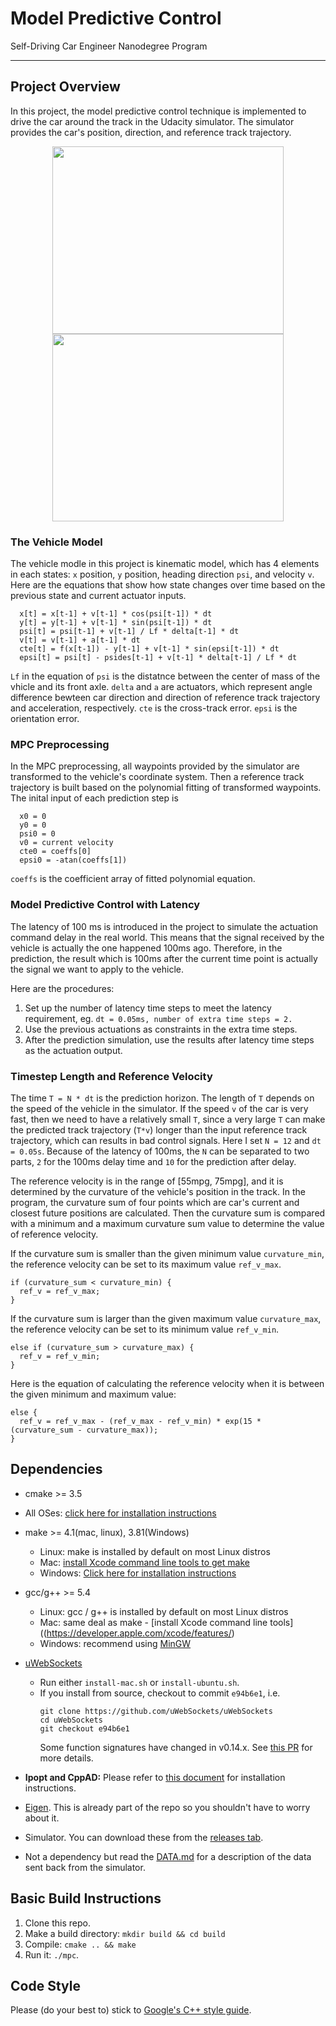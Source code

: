 # Model Predictive Control
Self-Driving Car Engineer Nanodegree Program

---


## Project Overview

In this project, the model predictive control technique is implemented to drive the car around the track in the Udacity simulator. The simulator provides the car's position, direction, and reference track trajectory.

<p align="center">
  <img width="370" height="300" src="./images/simulation1.gif">
  <img width="370" height="300" src="./images/simulation2.gif">
</p>



### The Vehicle Model

The vehicle modle in this project is kinematic model, which has 4 elements in each states: `x` position, `y` position, heading direction `psi`, and velocity `v`. Here are the equations that show how state changes over time based on the previous state and current actuator inputs. 

```
  x[t] = x[t-1] + v[t-1] * cos(psi[t-1]) * dt
  y[t] = y[t-1] + v[t-1] * sin(psi[t-1]) * dt
  psi[t] = psi[t-1] + v[t-1] / Lf * delta[t-1] * dt
  v[t] = v[t-1] + a[t-1] * dt
  cte[t] = f(x[t-1]) - y[t-1] + v[t-1] * sin(epsi[t-1]) * dt
  epsi[t] = psi[t] - psides[t-1] + v[t-1] * delta[t-1] / Lf * dt
```

`Lf` in the equation of `psi` is the distatnce between the center of mass of the vhicle and its front axle. `delta` and `a` are actuators, which represent angle difference bewteen car direction and direction of reference track trajectory and acceleration, respectively. 
`cte` is the cross-track error. `epsi` is the orientation error.


### MPC Preprocessing

In the MPC preprocessing, all waypoints provided by the simulator are transformed to the vehicle's coordinate system. Then a reference track trajectory is built based on the polynomial fitting of transformed waypoints. The inital input of each prediction step is
```
  x0 = 0
  y0 = 0
  psi0 = 0
  v0 = current velocity
  cte0 = coeffs[0]
  epsi0 = -atan(coeffs[1])
```
`coeffs` is the coefficient array of fitted polynomial equation.


### Model Predictive Control with Latency

The latency of 100 ms is introduced in the project to simulate the actuation command delay in the real world. This means that the signal received by the vehicle is actually the one happened 100ms ago. Therefore, in the prediction, the result which is 100ms after the current time point is actually the signal we want to apply to the vehicle.

Here are the procedures:

1. Set up the number of latency time steps to meet the latency requirement, eg. `dt = 0.05ms, number of extra time steps = 2.`
2. Use the previous actuations as constraints in the extra time steps.
3. After the prediction simulation, use the results after latency time steps as the actuation output.


### Timestep Length and Reference Velocity

The time `T = N * dt` is the prediction horizon. The length of `T` depends on the speed of the vehicle in the simulator. If the speed `v` of the car is very fast, then we need to have a relatively small `T`, since a very large `T` can make the predicted track trajectory (`T*v`) longer than the input reference track trajectory, which can results in bad control signals. 
Here I set `N = 12` and `dt = 0.05s`. Because of the latency of 100ms, the `N` can be separated to two parts, `2` for the 100ms delay time and `10` for the prediction after delay. 

The reference velocity is in the range of [55mpg, 75mpg], and it is determined by the curvature of the vehicle's position in the track. In the program, the curvature sum of four points which are car's current and closest future positions are calculated. Then the curvature sum is compared with a minimum and a maximum curvature sum value to determine the value of reference velocity.

If the curvature sum is smaller than the given minimum value `curvature_min`, the reference velocity can be set to its maximum value `ref_v_max`.
```
if (curvature_sum < curvature_min) {
  ref_v = ref_v_max;
} 
```

If the curvature sum is larger than the given maximum value `curvature_max`, the reference velocity can be set to its minimum value `ref_v_min`.
```
else if (curvature_sum > curvature_max) {
  ref_v = ref_v_min;
}
```

Here is the equation of calculating the reference velocity when it is between the given minimum and maximum value:
``` 
else {
  ref_v = ref_v_max - (ref_v_max - ref_v_min) * exp(15 * (curvature_sum - curvature_max));
}
```
## Dependencies

* cmake >= 3.5
 * All OSes: [click here for installation instructions](https://cmake.org/install/)
* make >= 4.1(mac, linux), 3.81(Windows)
  * Linux: make is installed by default on most Linux distros
  * Mac: [install Xcode command line tools to get make](https://developer.apple.com/xcode/features/)
  * Windows: [Click here for installation instructions](http://gnuwin32.sourceforge.net/packages/make.htm)
* gcc/g++ >= 5.4
  * Linux: gcc / g++ is installed by default on most Linux distros
  * Mac: same deal as make - [install Xcode command line tools]((https://developer.apple.com/xcode/features/)
  * Windows: recommend using [MinGW](http://www.mingw.org/)
* [uWebSockets](https://github.com/uWebSockets/uWebSockets)
  * Run either `install-mac.sh` or `install-ubuntu.sh`.
  * If you install from source, checkout to commit `e94b6e1`, i.e.
    ```
    git clone https://github.com/uWebSockets/uWebSockets
    cd uWebSockets
    git checkout e94b6e1
    ```
    Some function signatures have changed in v0.14.x. See [this PR](https://github.com/udacity/CarND-MPC-Project/pull/3) for more details.

* **Ipopt and CppAD:** Please refer to [this document](https://github.com/udacity/CarND-MPC-Project/blob/master/install_Ipopt_CppAD.md) for installation instructions.
* [Eigen](http://eigen.tuxfamily.org/index.php?title=Main_Page). This is already part of the repo so you shouldn't have to worry about it.
* Simulator. You can download these from the [releases tab](https://github.com/udacity/self-driving-car-sim/releases).
* Not a dependency but read the [DATA.md](./DATA.md) for a description of the data sent back from the simulator.


## Basic Build Instructions

1. Clone this repo.
2. Make a build directory: `mkdir build && cd build`
3. Compile: `cmake .. && make`
4. Run it: `./mpc`.


## Code Style

Please (do your best to) stick to [Google's C++ style guide](https://google.github.io/styleguide/cppguide.html).


